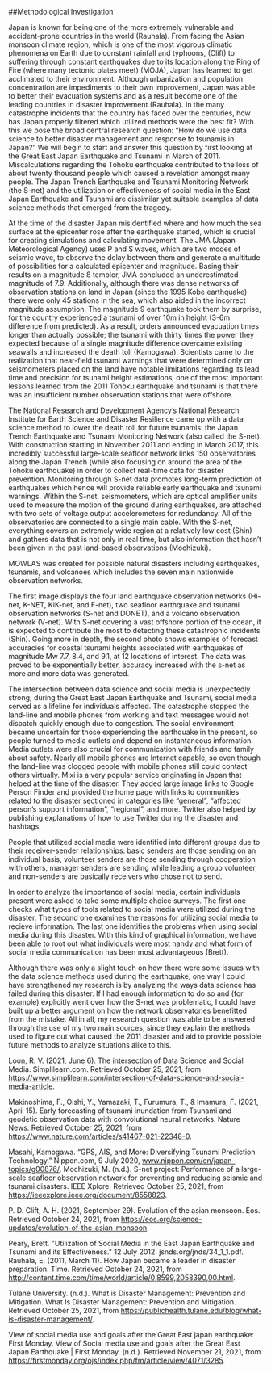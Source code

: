##Methodological Investigation

Japan is known for being one of the more extremely vulnerable and accident-prone countries in the world (Rauhala). From facing the Asian monsoon climate region, which is one of the most vigorous climatic phenomena on Earth due to constant rainfall and typhoons, (Clift) to suffering through constant earthquakes due to its location along the Ring of Fire (where many tectonic plates meet) (MOJA), Japan has learned to get acclimated to their environment. Although urbanization and population concentration are impediments to their own improvement, Japan was able to better their evacuation systems and as a result become one of the leading countries in disaster improvement (Rauhala). In the many catastrophe incidents that the country has faced over the centuries, how has Japan properly filtered which utilized methods were the best fit? With this we pose the broad central research question: “How do we use data science to better disaster management and response to tsunamis in Japan?” We will begin to start and answer this question by first looking at the Great East Japan Earthquake and Tsunami in March of 2011. Miscalculations regarding the Tohoku earthquake contributed to the loss of about twenty thousand people which caused a revelation amongst many people. The Japan Trench Earthquake and Tsunami Monitoring Network (the S-net) and the utilization or effectiveness of social media in the East Japan Earthquake and Tsunami are dissimilar yet suitable examples of data science methods that emerged from the tragedy. 

At the time of the disaster Japan misidentified where and how much the sea surface at the epicenter rose after the earthquake started, which is crucial for creating simulations and calculating movement. The JMA (Japan Meteorological Agency) uses P and S waves, which are two modes of seismic wave, to observe the delay between them and generate a multitude of possibilities for a calculated epicenter and magnitude. Basing their results on a magnitude 8 temblor, JMA concluded an underestimated magnitude of 7.9. Additionally, although there was dense networks of observation stations on land in Japan (since the 1995 Kobe earthquake) there were only 45 stations in the sea, which also aided in the incorrect magnitude assumption.  The magnitude 9 earthquake took them by surprise, for the country experienced a tsunami of over 10m in height (3-6m difference from predicted). As a result, orders announced evacuation times longer than actually possible; the tsunami with thirty times the power they expected because of a single magnitude difference overcame existing seawalls and increased the death toll (Kamogawa). Scientists came to the realization that near-field tsunami warnings that were determined only on seismometers placed on the land have notable limitations regarding its lead time and precision for tsunami height estimations, one of the most important lessons learned from the 2011 Tohoku earthquake and tsunami is that there was an insufficient number observation stations that were offshore.

The National Research and Development Agency’s National Research Institute for Earth Science and Disaster Resilience came up with a data science method to lower the death toll for future tsunamis: the Japan Trench Earthquake and Tsunami Monitoring Network (also called the S-net). With construction starting in November 2011 and ending in March 2017, this incredibly successful large-scale seafloor network links 150 observatories along the Japan Trench (while also focusing on around the area of the Tohoku earthquake) in order to collect real-time data for disaster prevention. Monitoring through S-net data promotes long-term prediction of earthquakes which hence will provide reliable early earthquake and tsunami warnings. Within the S-net, seismometers, which are optical amplifier units used to measure the motion of the ground during earthquakes, are attached with two sets of voltage output accelerometers for redundancy. All of the observatories are connected to a single main cable. With the S-net, everything covers an extremely wide region at a relatively low cost (Shin) and gathers data that is not only in real time, but also information that hasn’t been given in the past land-based observations (Mochizuki). 

MOWLAS was created for possible natural disasters including earthquakes, tsunamis, and volcanoes which includes the seven main nationwide observation networks.

The first image displays the four land earthquake observation networks (Hi-net, K-NET, KiK-net, and F-net), two seafloor earthquake and tsunami observation networks (S-net and DONET), and a volcano observation network (V-net). With S-net covering a vast offshore portion of the ocean, it is expected to contribute the most to detecting these catastrophic incidents (Shin). Going more in depth, the second photo shows examples of forecast accuracies for coastal tsunami heights associated with earthquakes of magnitude Mw 7.7, 8.4, and 9.1, at 12 locations of interest. The data was proved to be exponentially better, accuracy increased with the s-net as more and more data was generated. 

The intersection between data science and social media is unexpectedly strong; during the Great East Japan Earthquake and Tsunami, social media served as a lifeline for individuals affected. The catastrophe stopped the land-line and mobile phones from working and text messages would not dispatch quickly enough due to congestion. The social environment became uncertain for those experiencing the earthquake in the present, so people turned to media outlets and depend on instantaneous information. Media outlets were also crucial for communication with friends and family about safety. Nearly all mobile phones are Internet capable, so even though the land-line was clogged people with mobile phones still could contact others virtually. Mixi is a very popular service originating in Japan that helped at the time of the disaster. They added large image links to Google Person Finder and provided the home page with links to communities related to the disaster sectioned in categories like “general”, “affected person’s support information”, “regional”, and more. Twitter also helped by publishing explanations of how to use Twitter during the disaster and hashtags. 

People that utilized social media were identified into different groups due to their receiver-sender relationships: basic senders are those sending on an individual basis, volunteer senders are those sending through cooperation with others, manager senders are sending while leading a group volunteer, and non-senders are basically receivers who chose not to send.

In order to analyze the importance of social media, certain individuals present were asked to take some multiple choice surveys. The first one checks what types of tools related to social media were utilized during the disaster. The second one examines the reasons for utilizing social media to recieve information. The last one identifies the problems when using social media during this disaster. With this kind of graphical information, we have been able to root out what individuals were most handy and what form of social media communication has been most advantageous (Brett).

Although there was only a slight touch on how there were some issues with the data science methods used during the earthquake, one way I could have strengthened my research is by analyzing the ways data science has failed during this disaster. If I had enough information to do so and (for example) explicitly went over how the S-net was problematic, I could have built up a better argument on how the network observatories benefitted from the mistake. All in all, my research question was able to be answered through the use of my two main sources, since they explain the methods used to figure out what caused the 2011 disaster and aid to provide possible future methods to analyze situations alike to this. 



Loon, R. V. (2021, June 6). The intersection of Data Science and Social Media. Simplilearn.com. Retrieved October 25, 2021, from https://www.simplilearn.com/intersection-of-data-science-and-social-media-article. 

Makinoshima, F., Oishi, Y., Yamazaki, T., Furumura, T., &amp; Imamura, F. (2021, April 15). Early forecasting of tsunami inundation from Tsunami and geodetic observation data with convolutional neural networks. Nature News. Retrieved October 25, 2021, from https://www.nature.com/articles/s41467-021-22348-0. 

Masahi, Kamogawa. “GPS, AIS, and More: Diversifying Tsunami Prediction Technology.” Nippon.com, 9 July 2020, www.nippon.com/en/japan-topics/g00876/.
Mochizuki, M. (n.d.). S-net project: Performance of a large-scale seafloor observation network for preventing and reducing seismic and tsunami disasters. IEEE Xplore. Retrieved October 25, 2021, from https://ieeexplore.ieee.org/document/8558823. 

P. D. Clift, A. H. (2021, September 29). Evolution of the asian monsoon. Eos. Retrieved October 24, 2021, from https://eos.org/science-updates/evolution-of-the-asian-monsoon. 

Peary, Brett. "Utilization of Social Media in the East Japan Earthquake and Tsunami and its Effectiveness." 12 July 2012. jsnds.org/jnds/34_1_1.pdf.
Rauhala, E. (2011, March 11). How Japan became a leader in disaster preparation. Time. Retrieved October 24, 2021, from http://content.time.com/time/world/article/0,8599,2058390,00.html. 

Tulane University. (n.d.). What is Disaster Management: Prevention and Mitigation. What Is Disaster Management: Prevention and Mitigation. Retrieved October 25, 2021, from https://publichealth.tulane.edu/blog/what-is-disaster-management/. 

View of social media use and goals after the Great East japan earthquake: First Monday. View of Social media use and goals after the Great East Japan Earthquake | First Monday. (n.d.). Retrieved November 21, 2021, from https://firstmonday.org/ojs/index.php/fm/article/view/4071/3285. 
